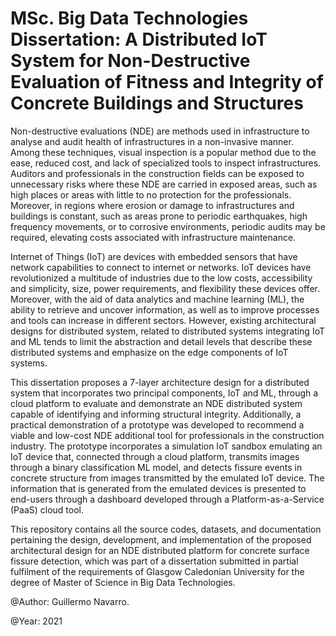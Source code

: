 # MSc. Big Data Technologies Dissertation: A Distributed IoT System for Non-Destructive Evaluation of Fitness and Integrity of Concrete Buildings and Structures

Non-destructive evaluations (NDE) are methods used in infrastructure to analyse and audit health of infrastructures in a non-invasive manner. Among these techniques, visual inspection is a popular method due to the ease, reduced cost, and lack of specialized tools to inspect infrastructures. Auditors and professionals in the construction fields can be exposed to unnecessary risks where these NDE are carried in exposed areas, such as high places or areas with little to no protection for the professionals. Moreover, in regions where erosion or damage to infrastructures and buildings is constant, such as areas prone to periodic earthquakes, high frequency movements, or to corrosive environments, periodic audits may be required, elevating costs associated with infrastructure maintenance.

Internet of Things (IoT) are devices with embedded sensors that have network capabilities to connect to internet or networks. IoT devices have revolutionized a multitude of industries due to the low costs, accessibility and simplicity, size, power requirements, and flexibility these devices offer. Moreover, with the aid of data analytics and machine learning (ML), the ability to retrieve and uncover information, as well as to improve processes and tools can increase in different sectors. However, existing architectural designs for distributed system, related to distributed systems integrating IoT and ML tends to limit the abstraction and detail levels that describe these distributed systems and emphasize on the edge components of IoT systems.

This dissertation proposes a 7-layer architecture design for a distributed system that incorporates two principal components, IoT and ML, through a cloud platform to evaluate and demonstrate an NDE distributed system capable of identifying and informing structural integrity.  Additionally, a practical demonstration of a prototype was developed to recommend a viable and low-cost NDE additional tool for professionals in the construction industry. The prototype incorporates a simulation IoT sandbox emulating an IoT device that, connected through a cloud platform, transmits images through a binary classification ML model, and detects fissure events in concrete structure from images transmitted by the emulated IoT device. The information that is generated from the emulated devices is presented to end-users through a dashboard developed through a Platform-as-a-Service (PaaS) cloud tool.


This repository contains all the source codes, datasets, and documentation pertaining the design, development, and implementation of the proposed architectural design for an NDE distributed platform for concrete surface fissure detection, which was part of a dissertation submitted in partial fulfilment of the requirements of Glasgow Caledonian University for the degree of Master of Science in Big Data Technologies.

@Author: Guillermo Navarro.

@Year: 2021
